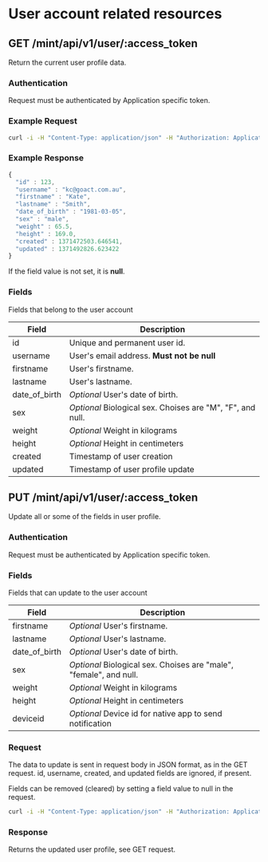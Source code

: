 # User account related resources
 
## GET /mint/api/v1/user/:access_token

Return the current user profile data.

### Authentication

Request must be authenticated by Application specific token.

### Example Request

```sh
curl -i -H "Content-Type: application/json" -H "Authorization: ApplicationToken 1YotnFZsEjr1zCsicMWpAAFSa" -X GET  https://test.goact.co/mint/api/v1/user/dbd4bc88-7f44-4cd7-b9f6-06db922e36c2
```
### Example Response

```javascript
{
  "id" : 123,
  "username" : "kc@goact.com.au",
  "firstname" : "Kate",
  "lastname" : "Smith",
  "date_of_birth" : "1981-03-05",
  "sex" : "male",
  "weight" : 65.5,
  "height" : 169.0, 
  "created" : 1371472503.646541,
  "updated" : 1371492826.623422
}
```

If the field value is not set, it is **null**.

### Fields

Fields that belong to the user account

Field | Description
---------|--------
id | Unique and permanent user id.
username | User's email address. **Must not be null**
firstname | User's firstname.
lastname | User's lastname.
date_of_birth | *Optional* User's date of birth.
sex | *Optional* Biological sex. Choises are "M", "F", and null.
weight | *Optional* Weight in kilograms
height | *Optional* Height in centimeters 
created | Timestamp of user creation
updated | Timestamp of user profile update


## PUT /mint/api/v1/user/:access_token

Update all or some of the fields in user profile.

### Authentication

Request must be authenticated by Application specific token.


### Fields

Fields that can update to the user account

Field | Description
---------|-------- 
firstname | *Optional* User's firstname.
lastname | *Optional* User's lastname.
date_of_birth | *Optional* User's date of birth.
sex | *Optional* Biological sex. Choises are "male", "female", and null.
weight | *Optional* Weight in kilograms
height | *Optional* Height in centimeters  
deviceid | *Optional* Device id for native app to send notification   

 
### Request

The data to update is sent in request body in JSON format, as in the GET
request. id, username, created, and updated fields are ignored, if present.

Fields can be removed (cleared) by setting a field value to null in the request.

```sh
curl -i -H "Content-Type: application/json" -H "Authorization: ApplicationToken 1YotnFZsEjr1zCsicMWpAAFSa" -X PUT -d '{"firstname":"Kate", "lastname":"Smith", "date_of_birth":"1981-03-05","sex":"male", "weight" : 65.5, "height" : 169.0, "deviceid" : "bk3RNwTe3H0:CI2k_HHwgIpoDKCIZvvDMExUdFQ3P" }' https://test.goact.co/mint/api/v1/user/dbd4bc88-7f44-4cd7-b9f6-06db922e36c2
```

### Response

Returns the updated user profile, see GET request.

 
